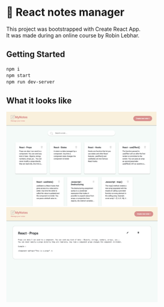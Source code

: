 # 📝 React notes manager

This project was bootstrapped with Create React App.
<br>
It was made during an online course by Robin Lebhar.

## Getting Started

```bash
npm i
npm start
npm run dev-server
```

## What it looks like

<img src='/src/assets/images/notes-manager_index.png' width='400px' heigth='400px'>
<img src='/src/assets/images/notes-manager_note.png' width='80%' heigth='60%'>
